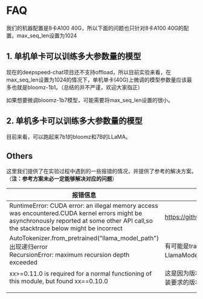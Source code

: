 # FAQ

我们的机器配置是8卡A100 40G，所以下面的问题也只针对8卡A100 40G的配置。max_seq_len设置为1024

## <a name="1"></a> 1. 单机单卡可以训练多大参数量的模型

现在的deepspeed-chat项目还不支持offload，所以目前实验来看，在max_seq_len设置为1024的情况下，单机单卡(40G)上微调的模型参数量应该最多也就是bloomz-1b1。（总结的并不严谨，欢迎大家指正）

如果想要微调bloomz-1b7模型，可能需要将max_seq_len设置的很小。



## <a name="2"></a> 2. 单机多卡可以训练多大参数量的模型

目前来看，可以跑起来7b1的bloomz和7B的LLaMA。



## <a name="Others"></a>Others

这里我们提供了在实验过程中遇到的一些报错的情况，并提供了参考的解决方案。（**注：参考方案未必一定能够解决对应的问题**）

| 报错信息                                                     | 参考                                                         |
| ------------------------------------------------------------ | ------------------------------------------------------------ |
| RuntimeError: CUDA error: an illegal memory access was encountered.CUDA kernel errors might be asynchronously reported at some other API call,so the stacktrace below might be incorrect | https://github.com/pytorch/pytorch/issues/21819              |
| AutoTokenizer.from_pretrained("llama_model_path")出现递归error<br />RecursionError: maximum recursion depth exceeded | 有可能是transformers版本的问题，对于LlamaModel，可采用LlamaTokenizer加载 |
| xx>=0.11.0 is required for a normal functioning of this module, but found xx==0.10.0 | 这是因为版本不匹配导致的问题，可按照报错信息安装要求的版本即可 |
|                                                              |                                                              |
|                                                              |                                                              |